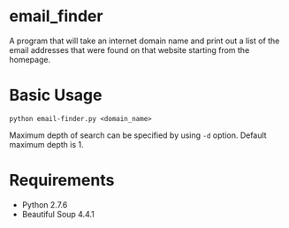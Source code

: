 # email_finder
A program that will take an internet domain name and print out a list of the email addresses that were found on that website starting from the homepage.

# Basic Usage
`python email-finder.py <domain_name>`

Maximum depth of search can be specified by using `-d` option. Default maximum depth is 1.

# Requirements
- Python 2.7.6
- Beautiful Soup 4.4.1
